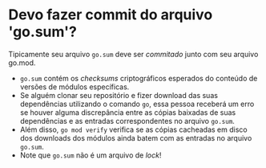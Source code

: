 # Devo fazer commit do arquivo 'go.sum'?

Tipicamente seu arquivo `go.sum` deve ser _commitado_ junto com seu arquivo go.mod.

   - `go.sum` contém os _checksums_ criptográficos esperados do conteúdo de versões de módulos específicas.
   - Se alguém clonar seu repositório e fizer download das suas dependências utilizando o comando `go`, essa pessoa receberá um erro se houver alguma discrepância entre as cópias baixadas de suas dependências e as entradas correspondentes no arquivo `go.sum`.
   - Além disso, `go mod verify` verifica se as cópias cacheadas em disco dos downloads dos módulos ainda batem com as entradas no arquivo `go.sum`.
   - Note que `go.sum` não é um arquivo de _lock_!


